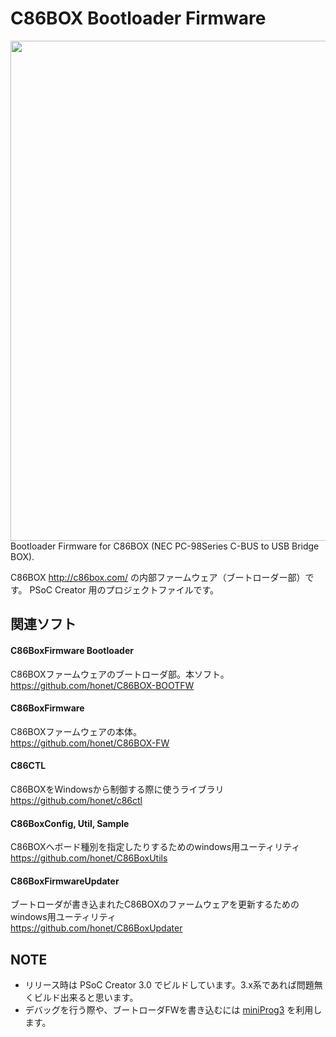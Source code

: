 # C86BOX Bootloader Firmware
<img src="http://c86box.com/images/c86box_wpc2.jpg" width=800>
Bootloader Firmware for C86BOX (NEC PC-98Series C-BUS to USB Bridge BOX).   

C86BOX http://c86box.com/ の内部ファームウェア（ブートローダー部）です。
PSoC Creator 用のプロジェクトファイルです。


## 関連ソフト
#### C86BoxFirmware Bootloader 
C86BOXファームウェアのブートローダ部。本ソフト。  
https://github.com/honet/C86BOX-BOOTFW

#### C86BoxFirmware
C86BOXファームウェアの本体。  
https://github.com/honet/C86BOX-FW

#### C86CTL
C86BOXをWindowsから制御する際に使うライブラリ  
https://github.com/honet/c86ctl

#### C86BoxConfig, Util, Sample
C86BOXへボード種別を指定したりするためのwindows用ユーティリティ  
https://github.com/honet/C86BoxUtils

#### C86BoxFirmwareUpdater
ブートローダが書き込まれたC86BOXのファームウェアを更新するためのwindows用ユーティリティ  
https://github.com/honet/C86BoxUpdater



## NOTE
- リリース時は PSoC Creator 3.0 でビルドしています。3.x系であれば問題無くビルド出来ると思います。
- デバッグを行う際や、ブートローダFWを書き込むには
[miniProg3](https://japan.cypress.com/documentation/development-kitsboards/cy8ckit-002-psoc-miniprog3-program-and-debug-kit
)
を利用します。
